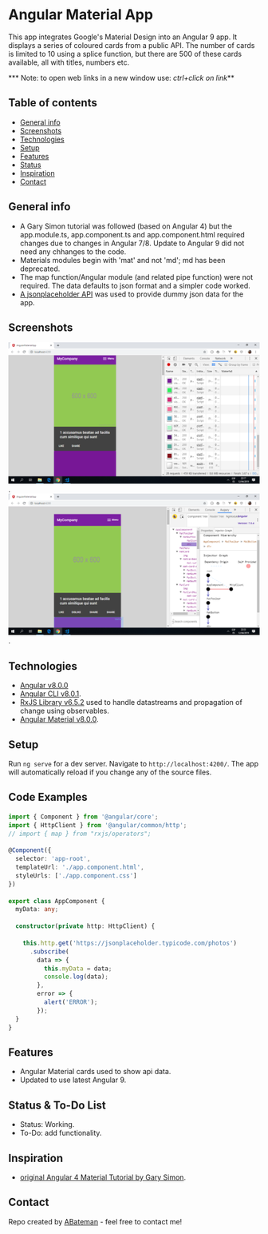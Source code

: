 # Angular Material App

This app integrates Google's Material Design into an Angular 9 app. It displays a series of coloured cards from a public API. The number of cards is limited to 10 using a splice function, but there are 500 of these cards available, all with titles, numbers etc.  

*** Note: to open web links in a new window use: _ctrl+click on link_**

## Table of contents

* [General info](#general-info)
* [Screenshots](#screenshots)
* [Technologies](#technologies)
* [Setup](#setup)
* [Features](#features)
* [Status](#status)
* [Inspiration](#inspiration)
* [Contact](#contact)

## General info

* A Gary Simon tutorial was followed (based on Angular 4) but the app.module.ts, app.component.ts and app.component.html required changes due to changes in Angular 7/8. Update to Angular 9 did not need any chhanges to the code.
* Materials modules begin with 'mat' and not 'md'; md has been deprecated.  
* The map function/Angular module (and related pipe function) were not required. The data defaults to json format and a simpler code worked.
* [A jsonplaceholder API](https://jsonplaceholder.typicode.com/photos) was used to provide dummy json data for the app.

## Screenshots

![Example screenshot](./img/angular-mat-cards.png).
![Example screenshot](./img/mat-cards-augury.png).

## Technologies

* [Angular v8.0.0](https://angular.io/)
* [Angular CLI v8.0.1](https://cli.angular.io/).
* [RxJS Library v6.5.2](https://angular.io/guide/rx-library) used to handle datastreams and propagation of change using observables.
* [Angular Material v8.0.0](https://material.angular.io/).

## Setup

Run `ng serve` for a dev server. Navigate to `http://localhost:4200/`. The app will automatically reload if you change any of the source files.

## Code Examples

```typescript
import { Component } from '@angular/core';
import { HttpClient } from '@angular/common/http';
// import { map } from "rxjs/operators";

@Component({
  selector: 'app-root',
  templateUrl: './app.component.html',
  styleUrls: ['./app.component.css']
})

export class AppComponent {
  myData: any;

  constructor(private http: HttpClient) {

    this.http.get('https://jsonplaceholder.typicode.com/photos')
      .subscribe(
        data => {
          this.myData = data;
          console.log(data);
        },
        error => {
          alert('ERROR');
        });
  }
}

```

## Features

* Angular Material cards used to show api data.
* Updated to use latest Angular 9.

## Status & To-Do List

* Status: Working.
* To-Do: add functionality.

## Inspiration

* [original Angular 4 Material Tutorial by Gary Simon](https://coursetro.com/posts/code/67/Angular-4-Material-Tutorial).

## Contact

Repo created by [ABateman](https://www.andrewbateman.org) - feel free to contact me!
